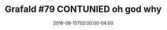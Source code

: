 ---
title: "Grafald #79 CONTUNIED oh god why"
type: "image"
date: 2016-08-15T02:00:00-04:00
draft: false
categories: ["Projects"]
image_path: "../img/2016/79.png"
alt_text: ""
is_subpage: true
---